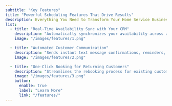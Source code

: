 ```yaml
---
subtitle: "Key Features"
title: "Powerful Scheduling Features That Drive Results"
description: Everything You Need to Transform Your Home Service Business <br> with Professional Scheduling and Automated Booking Solutions.
list:
  - title: "Real-Time Availability Sync with Your CRM"
    description: "Automatically synchronizes your availability across all platforms, preventing double bookings and ensuring customers always see accurate scheduling options."
    image: "/images/features/1.png"

  - title: "Automated Customer Communication"
    description: "Sends instant text message confirmations, reminders, and updates to customers automatically, reducing no-shows and improving customer satisfaction."
    image: "/images/features/2.png"

  - title: "One-Click Booking for Returning Customers"
    description: "Streamlines the rebooking process for existing customers with saved preferences and contact information, increasing repeat business and customer loyalty."
    image: "/images/features/3.png"
    button:
      enable: true
      label: "Learn More"
      link: "/features/"
---
```

